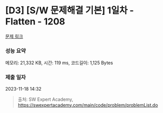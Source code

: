 # [D3] [S/W 문제해결 기본] 1일차 - Flatten - 1208 

[문제 링크](https://swexpertacademy.com/main/code/problem/problemDetail.do?contestProbId=AV139KOaABgCFAYh) 

### 성능 요약

메모리: 21,332 KB, 시간: 119 ms, 코드길이: 1,125 Bytes

### 제출 일자

2023-11-18 14:32



> 출처: SW Expert Academy, https://swexpertacademy.com/main/code/problem/problemList.do